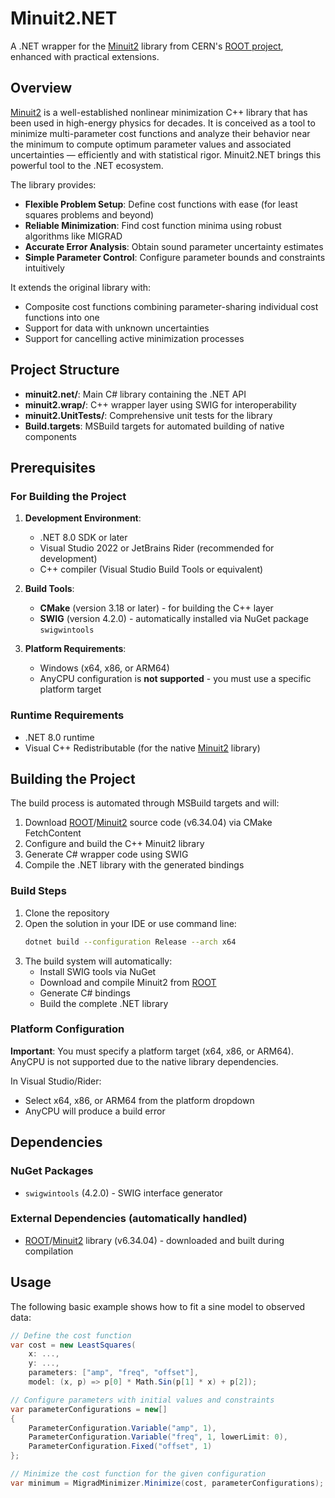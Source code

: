 # Minuit2.NET

A .NET wrapper for the [Minuit2](https://root.cern.ch/doc/master/Minuit2Page.html) library from CERN's [ROOT project](https://root.cern/), enhanced with practical extensions.

## Overview

[Minuit2](https://root.cern.ch/doc/master/Minuit2Page.html) is a well-established nonlinear minimization C++ library that has been used in high-energy physics for decades. 
It is conceived as a tool to minimize multi-parameter cost functions and analyze their behavior near the minimum to 
compute optimum parameter values and associated uncertainties — efficiently and with statistical rigor. Minuit2.NET 
brings this powerful tool to the .NET ecosystem.

The library provides:
- **Flexible Problem Setup**: Define cost functions with ease (for least squares problems and beyond)
- **Reliable Minimization**: Find cost function minima using robust algorithms like MIGRAD
- **Accurate Error Analysis**: Obtain sound parameter uncertainty estimates
- **Simple Parameter Control**: Configure parameter bounds and constraints intuitively

It extends the original library with:
- Composite cost functions combining parameter-sharing individual cost functions into one
- Support for data with unknown uncertainties 
- Support for cancelling active minimization processes

## Project Structure

- **minuit2.net/**: Main C# library containing the .NET API
- **minuit2.wrap/**: C++ wrapper layer using SWIG for interoperability
- **minuit2.UnitTests/**: Comprehensive unit tests for the library
- **Build.targets**: MSBuild targets for automated building of native components

## Prerequisites

### For Building the Project

1. **Development Environment**:
   - .NET 8.0 SDK or later
   - Visual Studio 2022 or JetBrains Rider (recommended for development)
   - C++ compiler (Visual Studio Build Tools or equivalent)

2. **Build Tools**:
   - **CMake** (version 3.18 or later) - for building the C++ layer
   - **SWIG** (version 4.2.0) - automatically installed via NuGet package `swigwintools`

3. **Platform Requirements**:
   - Windows (x64, x86, or ARM64)
   - AnyCPU configuration is **not supported** - you must use a specific platform target

### Runtime Requirements

- .NET 8.0 runtime
- Visual C++ Redistributable (for the native [Minuit2](https://root.cern.ch/doc/master/Minuit2Page.html) library)

## Building the Project

The build process is automated through MSBuild targets and will:

1. Download [ROOT](https://github.com/root-project/root)/[Minuit2](https://root.cern.ch/doc/master/Minuit2Page.html) source code (v6.34.04) via CMake FetchContent
2. Configure and build the C++ Minuit2 library
3. Generate C# wrapper code using SWIG
4. Compile the .NET library with the generated bindings

### Build Steps

1. Clone the repository
2. Open the solution in your IDE or use command line:
   ```bash
   dotnet build --configuration Release --arch x64
   ```
3. The build system will automatically:
   - Install SWIG tools via NuGet
   - Download and compile Minuit2 from [ROOT](https://github.com/root-project/root)
   - Generate C# bindings
   - Build the complete .NET library

### Platform Configuration

**Important**: You must specify a platform target (x64, x86, or ARM64). AnyCPU is not supported due to the native 
library dependencies.

In Visual Studio/Rider:
- Select x64, x86, or ARM64 from the platform dropdown
- AnyCPU will produce a build error

## Dependencies

### NuGet Packages
- `swigwintools` (4.2.0) - SWIG interface generator

### External Dependencies (automatically handled)
- [ROOT](https://github.com/root-project/root)/[Minuit2](https://root.cern.ch/doc/master/Minuit2Page.html) library (v6.34.04) - downloaded and built during compilation

## Usage

The following basic example shows how to fit a sine model to observed data:

```csharp
// Define the cost function
var cost = new LeastSquares( 
    x: ...,
    y: ...,
    parameters: ["amp", "freq", "offset"],
    model: (x, p) => p[0] * Math.Sin(p[1] * x) + p[2]);

// Configure parameters with initial values and constraints
var parameterConfigurations = new[]
{
    ParameterConfiguration.Variable("amp", 1),
    ParameterConfiguration.Variable("freq", 1, lowerLimit: 0),
    ParameterConfiguration.Fixed("offset", 1)
};

// Minimize the cost function for the given configuration
var minimum = MigradMinimizer.Minimize(cost, parameterConfigurations);
```
